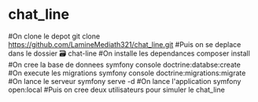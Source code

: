 # chat_line
#On clone le depot 
git clone https://github.com/LamineMediath321/chat_line.git
#Puis on se deplace dans le dossier 🗃 chat-line
#On installe les dependances
composer install
#On cree la base de donnees
symfony console doctrine:databse:create
#On execute les migrations
symfony console doctrine:migrations:migrate
#On lance le serveur
symfony serve -d
#On lance l'application
symfony open:local
#Puis on cree deux utilisateurs pour simuler le chat_line
